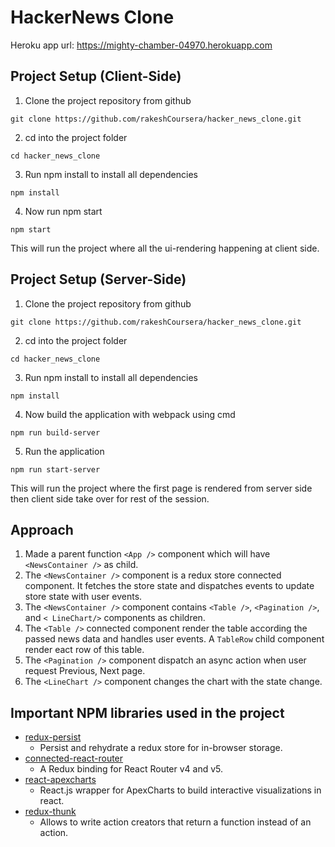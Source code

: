 # HackerNews Clone

Heroku app url: https://mighty-chamber-04970.herokuapp.com

## Project Setup (Client-Side)
1. Clone the project repository from github
```
git clone https://github.com/rakeshCoursera/hacker_news_clone.git
```
2. cd into the project folder
```
cd hacker_news_clone
```
3. Run npm install to install all dependencies
```
npm install
```
4. Now run npm start
```
npm start
```
This will run the project where all the ui-rendering happening at client side.



## Project Setup (Server-Side)
1. Clone the project repository from github
```
git clone https://github.com/rakeshCoursera/hacker_news_clone.git
```
2. cd into the project folder
```
cd hacker_news_clone
```
3. Run npm install to install all dependencies
```
npm install
```
4. Now build the application with webpack using cmd
```
npm run build-server
```
5. Run the application 
```
npm run start-server
```
This will run the project where the first page is rendered from server side then client side take over for rest of the session.

## Approach
1. Made a parent function `<App />` component which will have `<NewsContainer />` as child.
2. The `<NewsContainer />` component is a redux store connected component. It fetches the store state and dispatches events to update store state with user events.
3. The `<NewsContainer />` component contains `<Table />`, `<Pagination />`, and `< LineChart/>` components as children.
4. The `<Table />` connected component render the table according the passed news data and handles user events. A `TableRow` child component render eact row of this table. 
5. The `<Pagination />` component dispatch an async action when user request Previous, Next page.
6. The `<LineChart />` component changes the chart with the state change.


## Important NPM libraries used in the project
* [redux-persist](https://www.npmjs.com/package/redux-persist)
  * Persist and rehydrate a redux store for in-browser storage.
* [connected-react-router](https://www.npmjs.com/package/connected-react-router)
  * A Redux binding for React Router v4 and v5.
* [react-apexcharts](https://www.npmjs.com/package/react-apexcharts)
  * React.js wrapper for ApexCharts to build interactive visualizations in react.
* [redux-thunk](https://www.npmjs.com/package/redux-thunk)
  * Allows to write action creators that return a function instead of an action.






